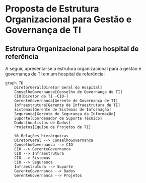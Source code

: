 # Proposta de Estrutura Organizacional para Gestão e Governança de TI

## Estrutura Organizacional para hospital de referência

A seguir, apresenta-se a estrutura organizacional para a gestão e governança de TI em um hospital de referência:

```mermaid
graph TD
    DiretorGeral[Diretor Geral do Hospital]
    ConselhoGovernanca[Conselho de Governança de TI]
    CIO[Diretor de TI -CIO-]
    GerenteGovernanca[Gerente de Governança de TI]
    Infraestrutura[Gerente de Infraestrutura de TI]
    Sistemas[Gerente de Sistemas de Informação]
    Seguranca[Gerente de Segurança da Informação]
    Suporte[Coordenador de Suporte Técnico]
    Dados[Analistas de Dados]
    Projetos[Equipe de Projetos de TI]

    %% Relações hierárquicas
    DiretorGeral --> ConselhoGovernanca
    ConselhoGovernanca --> CIO
    CIO --> GerenteGovernanca
    CIO --> Infraestrutura
    CIO --> Sistemas
    CIO --> Seguranca
    Infraestrutura --> Suporte
    GerenteGovernanca --> Dados
    GerenteGovernanca --> Projetos
